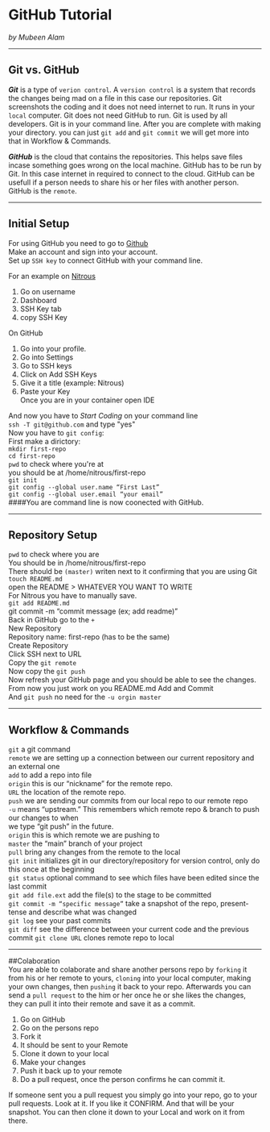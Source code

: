 # GitHub Tutorial

_by Mubeen Alam_

---
## Git vs. GitHub
**_Git_** is a type of `verion control`. A `version control` is a system that records the changes being 
mad on a file in this case our repositories. Git screenshots the coding and it does not need 
internet to run. It runs in your `local` computer. Git does not need GitHub to run. Git is used by all 
developers. Git is in your command line. After you are complete with making your directory. you can just 
`git add` and `git commit` we will get more into that in Workflow & Commands.

**_GitHub_** is the cloud that contains the repositories. This helps save files incase something goes 
wrong on the local machine. GitHub has to be run by Git. In this case internet in required to connect
to the cloud. GitHub can be usefull if a person needs to share his or her files with another person. 
GitHub is the `remote`. 



---
## Initial Setup
For using GitHub you need to go to [Github](http://github.com)  
Make an account and sign into your account.  
Set up `SSH key` to connect GitHub with your command line.  

For an example on [Nitrous](http://nitrous.io)  
  1. Go on username  
  2. Dashboard  
  3. SSH Key tab  
  4. copy SSH Key  

On GitHub   
  1. Go into your profile.  
  2. Go into Settings  
  3. Go to SSH keys  
  4. Click on Add SSH Keys      
  6. Give it a title (example: Nitrous)  
  5. Paste your Key   
Once you are in your container open IDE  
 
And now you have to *_Start Coding_* on your command line   
`ssh -T git@github.com`  and type "yes"    
Now you have to `git config`:  
First make a dirictory:  
`mkdir first-repo`  
`cd first-repo`  
`pwd` to check where you're at  
you should be at /home/nitrous/first-repo  
`git init`  
`git config --global user.name “First Last”`  
`git config --global user.email “your email”`  
####You are command line is now coonected with GitHub.





---
## Repository Setup
`pwd` to check where you are  
You should be in /home/nitrous/first-repo  
There should be `(master)` writen next to it confirming that you are using Git  
`touch README.md`  
open the README > WHATEVER YOU WANT TO WRITE  
For Nitrous you have to manually save.  
`git add README.md`   
git commit -m “commit message (ex; add readme)”  
Back in GitHub go to the `+`  
New Repository  
Repository name: first-repo (has to be the same)  
Create Repository  
Click SSH next to URL  
Copy the `git remote`  
Now copy the `git push`  
Now refresh your GitHub page and you should be able to see the changes.  
From now you just work on you README.md 
Add and Commit  
And `git push` no need for the `-u orgin master`




---
## Workflow & Commands  
`git` a git command  
`remote` we are setting up a connection between our current repository and an external one  
`add` to add a repo into file   
`origin` this is our “nickname” for the remote repo.    
`URL` the location of the remote repo.    
`push` we are sending our commits from our local repo to our remote repo  
`-u` means “upstream.” This remembers which remote repo & branch to push our changes to when    
we type “git push” in the future.  
`origin` this is which remote we are pushing to  
`master` the “main” branch of your project   
`pull` bring any changes from the remote to the local   
`git init` initializes git in our directory/repository for version control, only do this once
at the beginning  
`git status` optional command to see which files have been edited since the last commit    
`git add file.ext` add the file(s) to the stage to be committed   
`git commit -m “specific message”` take a snapshot of the repo, present-tense and describe what was changed  
`git log` see your past commits  
`git diff` see the difference between your current code and the previous commit
`git clone URL` clones remote repo to local

---
##Colaboration  
You are able to colaborate and share another persons repo by `forking` it from his or her remote to yours,
`cloning` into your local computer, making your own changes, then `pushing` it back to your repo. 
Afterwards you can send a `pull request` to the him or her once he or she likes the changes, they can 
pull it into their remote and save it as a commit.  
1. Go on GitHub  
2. Go on the persons repo  
3. Fork it  
4. It should be sent to your Remote  
5. Clone it down to your local  
6. Make your changes  
7. Push it back up to your remote   
8. Do a pull request, once the person confirms he can commit it.  

If someone sent you a pull request you simply go into your repo, go to your pull requests.
Look at it. If you like it CONFIRM. And that will be your snapshot. You can then clone it
down to your Local and work on it from there.

